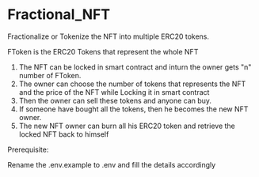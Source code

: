 # Fractional_NFT

Fractionalize or Tokenize the NFT into multiple ERC20 tokens. 

FToken is the ERC20 Tokens that represent the whole NFT


1) The NFT can be locked in smart contract and inturn the owner gets "n" number of FToken.
2) The owner can choose the number of tokens that represents the NFT and the price of the NFT while Locking it in smart contract
3) Then the owner can sell these tokens and anyone can buy.
4) If someone have bought all the tokens, then he becomes the new NFT owner.
5) The new NFT owner can burn all his ERC20 token and retrieve the locked NFT back to himself

Prerequisite:

Rename the .env.example to .env and fill the details accordingly
